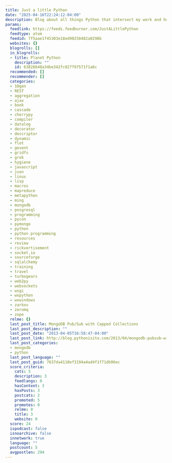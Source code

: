 ```yaml
---
title: Just a little Python
date: "2025-04-16T22:24:12-04:00"
description: Blog about all things Python that intersect my work and hobbies
params:
  feedlink: https://feeds.feedburner.com/JustALittlePython
  feedtype: atom
  feedid: 7f5aae1f45303e18ed90258482a0298b
  websites: {}
  blogrolls: []
  in_blogrolls:
  - title: Planet Python
    description: ""
    id: 63826648a34be342fc027f97571f1a6c
  recommended: []
  recommender: []
  categories:
  - 10gen
  - REST
  - aggregation
  - ajax
  - book
  - cascade
  - cherrypy
  - compiler
  - datalog
  - decorator
  - descriptor
  - dynamic
  - flot
  - gevent
  - gridfs
  - grok
  - hygiene
  - javascript
  - json
  - linux
  - lisp
  - macros
  - mapreduce
  - metapython
  - ming
  - mongodb
  - posgresql
  - programming
  - pycon
  - pymongo
  - python
  - python programming
  - resources
  - review
  - rickvertisement
  - socket.io
  - sourceforge
  - sqlalchemy
  - training
  - travel
  - turbogears
  - web2py
  - websockets
  - wsgi
  - wxpython
  - wxwindows
  - zarkov
  - zeromq
  - zope
  relme: {}
  last_post_title: MongoDB Pub/Sub with Capped Collections
  last_post_description: ""
  last_post_date: "2013-04-05T16:58:47-04:00"
  last_post_link: http://blog.pythonisito.com/2013/04/mongodb-pubsub-with-capped-collections.html
  last_post_categories:
  - mongodb
  - python
  last_post_language: ""
  last_post_guid: 7637da4110ef3194a4ad4f1f71db96ec
  score_criteria:
    cats: 5
    description: 3
    feedlangs: 0
    hasContent: 3
    hasPosts: 3
    postcats: 2
    promoted: 5
    promotes: 0
    relme: 0
    title: 3
    website: 0
  score: 24
  ispodcast: false
  isnoarchive: false
  innetwork: true
  language: ""
  postcount: 5
  avgpostlen: 294
---
```

